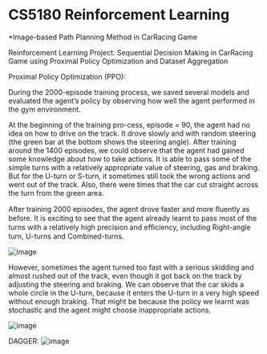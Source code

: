 # CS5180 Reinforcement Learning

*Image-based Path Planning Method in CarRacing Game

Reinforcement Learning Project: Sequential Decision Making in CarRacing Game using Proximal Policy Optimization and Dataset Aggregation

Proximal Policy Optimization (PPO):

During the 2000-episode training process, we saved several models and evaluated the agent’s policy by observing how well the agent performed in the gym environment. 

At the beginning of the training pro-cess, episode = 90, the agent had no idea on how to drive on the track. It drove slowly and with random steering (the green bar at the bottom shows the steering angle). After training around the 1400 episodes, we could observe that the agent had gained some knowledge about how to take actions. It is able to pass some of the simple turns with a relatively appropriate value of steering, gas and braking. But for the U-turn or S-turn, it sometimes still took the wrong actions and went out of the track. Also, there were times that the car cut straight across the turn from the green area.

After training 2000 episodes, the agent drove faster and more ﬂuently as before. It is exciting to see that the agent already learnt to pass most of the turns with a relatively high precision and efﬁciency, including Right-angle turn, U-turns and Combined-turns.


![image](https://github.com/seanxu889/CS5180_RL/blob/master/Demo/PPO.gif)


However, sometimes the agent turned too fast with a serious skidding and almost rushed out of the track, even though it got back on the track by adjusting the steering and braking. We can observe that the car skids a whole circle in the U-turn, because it enters the U-turn in a very high speed without enough braking. That might be because the policy we learnt was stochastic and the agent might choose inappropriate actions.


![image](https://github.com/seanxu889/CS5180_RL/blob/master/Demo/PPO_skidding.gif)

DAGGER:
![image](https://github.com/seanxu889/CS5180_RL/blob/master/Demo/DAGGER.gif)

